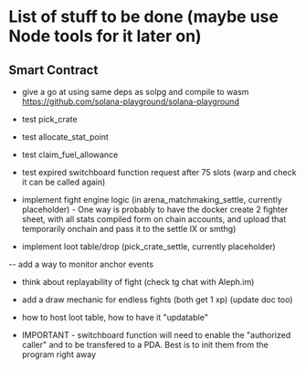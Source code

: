 # List of stuff to be done (maybe use Node tools for it later on)

## Smart Contract

- give a go at using same deps as solpg and compile to wasm <https://github.com/solana-playground/solana-playground>

- test pick_crate
- test allocate_stat_point
- test claim_fuel_allowance
- test expired switchboard function request after 75 slots (warp and check it can be called again)

- implement fight engine logic (in arena_matchmaking_settle, currently placeholder)
        - One way is probably to have the docker create 2 fighter sheet, with all stats compiled form on chain accounts, and upload that temporarily onchain and pass it to the settle IX or smthg)
- implement loot table/drop (pick_crate_settle, currently placeholder)

-- add a way to monitor anchor events

- think about replayability of fight (check tg chat with Aleph.im)

- add a draw mechanic for endless fights (both get 1 xp) (update doc too)

- how to host loot table, how to have it "updatable"

- IMPORTANT - switchboard function will need to enable the "authorized caller" and to be transfered to a PDA. Best is to init them from the program right away
